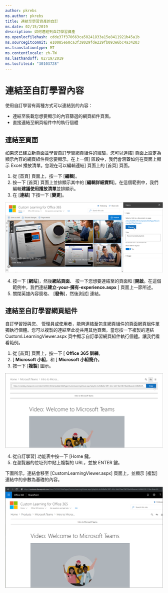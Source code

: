 ```yaml
---
author: pkrebs
ms.author: pkrebs
title: 連結至學習資產的自訂
ms.date: 02/15/2019
description: 如何連結到自訂學習資產
ms.openlocfilehash: cdde37f370663ca50241833a15e8411921b45a1b
ms.sourcegitcommit: e10085e60ca3f38029fde229fb093e6bc4a34203
ms.translationtype: MT
ms.contentlocale: zh-TW
ms.lasthandoff: 02/19/2019
ms.locfileid: "30103728"
---
```

# <a name="link-to-custom-learning-content"></a>連結至自訂學習內容

使用自訂學習有兩種方式可以連結到的內容：

- 連結至裝載您想要顯示的內容篩選的網頁組件頁面。 
- 直接連結至網頁組件中的執行個體

## <a name="link-to-a-page"></a>連結至頁面

如果您已建立新頁面並學習自訂學習網頁組件的經驗，您可以連結] 頁面上設定為顯示內容的網頁組件與您要顯示。在上一個] 區段中，我們會涵蓋如何在頁面上顯示 Excel 播放清單。您現在可以編輯連結] 頁面上的 [首頁] 頁面。 

1. 從 [首頁] 頁面上，按一下 [**編輯**]。
2. 按一下 [首頁] 頁面上並排顯示其中的 [**編輯詳細資料**]。在這個範例中，我們編輯**建議使用播放清單**並排顯示。
3. 在 [**連結**] 下按一下 [**變更**]。

![cg linktopage.png](media/cg-linktopage.png)

4. 按一下 [**網站**]，然後**網站頁面**、 按一下您想要連結至的頁面和 [**開啟**。在這個範例中，我們連結**建立-your-擁有-experience.aspx** ] 頁面上一節所述。
5. 關閉英雄內容窗格、 [**發佈**]，然後測試] 連結。 

## <a name="link-to-the-custom-learning-web-part"></a>連結至自訂學習網頁組件
自訂學習授與您、 管理員或使用者，能夠連結至包含網頁組件的頁面網頁組件單獨執行個體。您可以複製的連結至此從共用其他頁面。當您按一下複製的連結 CustomLLearningViewer.aspx 頁中顯示自訂學習網頁組件執行個體。讓我們看看範例。 

1. 從 [首頁] 頁面上，按一下 [ **Office 365 訓練**。
2. [ **Microsoft 小組**，和 [ **Microsoft 小組簡介**。
3. 按一下 [**複製**] 圖示。

![cg linktowebpart.png](media/cg-linktowebpart.png)

4. 從自訂學習] 功能表中按一下 [Home 鍵。
5. 在瀏覽器的位址列中貼上複製的 URL，並按 ENTER 鍵。 

下圖所示，連結會移至 [CustomLearningViewer.aspx] 頁面上，並顯示 [複製] 連結中的參數為基礎的內容。 

![cg linktowebpartviewer.png](media/cg-linktowebpartviewer.png)

